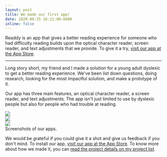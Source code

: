 ```yaml
---
layout: post
title: We made our first app!
date: 2020-09-25 16:11:00-0400
inline: false
---
```


Readdy is an app that gives a better reading experience for someone who had difficulty reading builds upon the optical character reader, screen reader, and text adjustments that we provide. To give it a try, <a href="https://apps.apple.com/us/app/readdy-reading-assistant/id1526676332" target="blank">visit our app at the App Store</a>.

***

Long story short, my friend and I made a solution for a young adult dyslexic to get a better reading experience. We've been list down questions, doing research, looking for the most impactful solution, and make a prototype of it.

Our app has three main features, an optical character reader, a screen reader, and text adjustments. The app isn't just limited to use by dyslexic people but also for people who had trouble at reading.

<div class="row mt-3">
    <div class="col-sm mt-3 mt-md-0">
        <img class="img-fluid rounded z-depth-1" src="{{ site.baseurl }}/assets/img/readdy-v1-screenshots/1.png">
    </div>
    <div class="col-sm mt-3 mt-md-0">
        <img class="img-fluid rounded z-depth-1" src="{{ site.baseurl }}/assets/img/readdy-v1-screenshots/2.png">
    </div>
    <div class="col-sm mt-3 mt-md-0">
        <img class="img-fluid rounded z-depth-1" src="{{ site.baseurl }}/assets/img/readdy-v1-screenshots/3.png">
    </div>
</div>

<div class="caption">
    Screenshots of our apps.
</div>

We would be grateful if you could give it a shot and give us feedback if you don't mind. To install our app, <a href="https://apps.apple.com/us/app/readdy-reading-assistant/id1526676332" target="blank">visit our app at the App Store</a>. To know more about how we made it, you can <a href="https://stamina-left.github.io/projects/1_project/" target="blank">read the project details on my project list</a>.